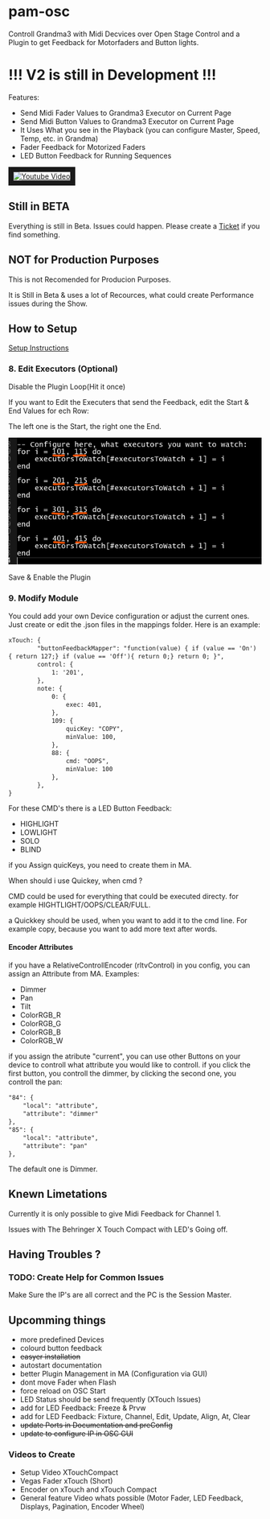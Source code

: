 # pam-osc
Controll Grandma3 with Midi Decvices over Open Stage Control and a Plugin to get Feedback for Motorfaders and Button lights.

# !!! V2 is still in Development !!!

Features:
- Send Midi Fader Values to Grandma3 Executor on Current Page
- Send Midi Button Values to Grandma3 Executor on Current Page
- It Uses What you see in the Playback (you can configure Master, Speed, Temp, etc. in Grandma)
- Fader Feedback for Motorized Faders
- LED Button Feedback for Running Sequences

<a href="http://www.youtube.com/watch?feature=player_embedded&v=GCBT6tBH6DE
" target="_blank"><img src="http://img.youtube.com/vi/GCBT6tBH6DE/0.jpg" 
alt="Youtube Video" width="240" height="180" border="10" /></a>

## Still in BETA
Everything is still in Beta.
Issues could happen. Please create a [Ticket](https://github.com/xxpasixx/pam-osc/issues) if you find something.

## NOT for Production Purposes
This is not Recomended for Producion Purposes.

It is Still in Beta & uses a lot of Recources, what could create Performance issues during the Show.

## How to Setup

[Setup Instructions](https://github.com/xxpasixx/pam-osc/wiki/Setup)

### 8. Edit Executors (Optional)
Disable the Plugin Loop(Hit it once)

If you want to Edit the Executers that send the Feedback, edit the Start & End Values for ech Row:

The left one is the Start, the right one the End.

![editExecutors](img/editExecutors.png)


Save & Enable the Plugin

### 9. Modify Module
You could add your own Device configuration or adjust the current ones.
Just create or edit the .json files in the mappings folder.
Here is an example:
```
xTouch: {
		"buttonFeedbackMapper": "function(value) { if (value == 'On') { return 127;} if (value == 'Off'){ return 0;} return 0; }",
		control: {
			1: '201',
        },
        note: {
			0: {
				exec: 401,
			},
            109: {
				quicKey: "COPY",
				minValue: 100,
			},
            88: { 
                cmd: "OOPS",
                minValue: 100 
            },
        },
}
```
For these CMD's there is a LED Button Feedback:
- HIGHLIGHT
- LOWLIGHT
- SOLO
- BLIND

if you Assign quicKeys, you need to create them in MA.

When should i use Quickey, when cmd ?

CMD could be used for everything that could be executed directy. for example HIGHTLIGHT/OOPS/CLEAR/FULL.

a Quickkey should be used, when you want to add it to the cmd line. For example copy, because you want to add more text after words.

#### Encoder Attributes
if you have a RelativeControllEncoder (rltvControl) in you config, you can assign an Attribute from MA.
Examples:
- Dimmer
- Pan
- Tilt
- ColorRGB_R
- ColorRGB_G
- ColorRGB_B
- ColorRGB_W

if you assign the atribute "current", you can use other Buttons on your device to controll what attribute you would like to controll.
if you click the first button, you controll the dimmer, by clicking the second one, you controll the pan:
```
"84": {
    "local": "attribute",
    "attribute": "dimmer"
},
"85": {
    "local": "attribute",
    "attribute": "pan"
},
```
The default one is Dimmer.

## Knewn Limetations
Currently it is only possible to give Midi Feedback for Channel 1.

Issues with The Behringer X Touch Compact with LED's Going off.

## Having Troubles ?

### TODO: Create Help for Common Issues
Make Sure the IP's are all correct and the PC is the Session Master.

## Upcomming things
- more predefined Devices
- colourd button feedback
- ~~easyer installation~~
- autostart documentation
- better Plugin Management in MA (Configuration via GUI)
- dont move Fader when Flash
- force reload on OSC Start
- LED Status should be send frequently (XTouch Issues)
- add for LED Feedback: Freeze & Prvw
- add for LED Feedback: Fixture, Channel, Edit, Update, Align, At, Clear
- ~~update Ports in Documentation and preConfig~~
- u~~pdate to configure IP in OSC GUI~~

### Videos to Create
- Setup Video XTouchCompact
- Vegas Fader xTouch (Short)
- Encoder on xTouch and xTouch Compact
- General feature Video whats possible (Motor Fader, LED Feedback, Displays, Pagination, Encoder Wheel)
